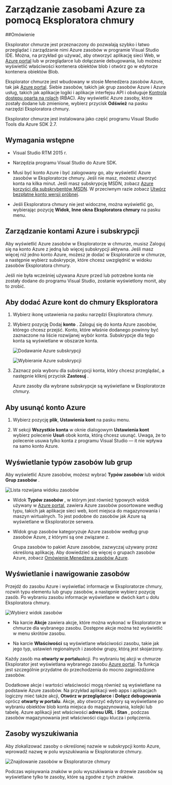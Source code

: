 <properties 
   pageTitle="Zarządzanie zasobami Azure za pomocą Eksploratora chmury | Microsoft Azure"
   description="Dowiedz się, jak przeglądać i zarządzać nimi Azure zasobów w programie Visual Studio za pomocą Eksploratora chmury."
   services="visual-studio-online"
   documentationCenter="na"
   authors="TomArcher"
   manager="douge"
   editor="" />
<tags 
   ms.service="multiple"
   ms.devlang="dotnet"
   ms.topic="article"
   ms.tgt_pltfrm="na"
   ms.workload="multiple"
   ms.date="08/15/2016"
   ms.author="tarcher" />

# <a name="managing-azure-resources-with-cloud-explorer"></a>Zarządzanie zasobami Azure za pomocą Eksploratora chmury

##<a name="overview"></a>Omówienie

Eksplorator chmurze jest przeznaczony do pozwalają szybko i łatwo przeglądać i zarządzanie nimi Azure zasobów w programie Visual Studio IDE. Można, na przykład go używać, aby otworzyć aplikację sieci Web, w [Azure portal](http://go.microsoft.com/fwlink/p/?LinkID=525040) lub w przeglądarce lub dołączanie debugowania, lub możesz wyświetlić właściwości kontenera obiektów blob i otwórz go w edytorze kontenera obiektów Blob.

Eksplorator chmurze jest wbudowany w stosie Menedżera zasobów Azure, tak jak [Azure portal](http://go.microsoft.com/fwlink/p/?LinkID=525040). Siebie zasobów, takich jak grup zasobów Azure i Azure usług, takich jak aplikacje logiki i aplikacje interfejsu API i obsługuje [Kontrola dostępu oparta na rolach](./active-directory/role-based-access-control-configure.md) (RBAC). Aby wyświetlić Azure zasoby, które zostały dodane lub zmienione, wybierz przycisk **Odśwież** na pasku narzędzi Eksploratora chmury.

Eksplorator chmurze jest instalowana jako część programu Visual Studio Tools dla Azure SDK 2.7. 

## <a name="prerequisites"></a>Wymagania wstępne

- Visual Studio RTM 2015 r.

- Narzędzia programu Visual Studio do Azure SDK. 
- Musi być konto Azure i być zalogowany go, aby wyświetlić Azure zasobów w Eksploratorze chmury. Jeśli nie masz, możesz utworzyć konta na kilka minut. Jeśli masz subskrypcję MSDN, zobacz [Azure korzyści dla subskrybentów MSDN](https://azure.microsoft.com/pricing/member-offers/msdn-benefits-details/). W przeciwnym razie zobacz [Utwórz bezpłatne konto wersji próbnej](https://azure.microsoft.com/pricing/free-trial/).

- Jeśli Eksploratora chmury nie jest widoczne, można wyświetlić go, wybierając pozycję **Widok**, **Inne okna** **Eksploratora chmury** na pasku menu.

## <a name="manage-azure-accounts-and-subscriptions"></a>Zarządzanie kontami Azure i subskrypcji

Aby wyświetlić Azure zasobów w Eksploratorze w chmurze, musisz Zaloguj się na konto Azure z jedną lub więcej subskrypcji aktywna. Jeśli masz więcej niż jedno konto Azure, możesz je dodać w Eksploratorze w chmurze, a następnie wybierz subskrypcje, które chcesz uwzględnić w widoku zasobów Eksploratora chmury.

Jeśli nie była wcześniej używana Azure przed lub potrzebne konta nie zostały dodane do programu Visual Studio, zostanie wyświetlony monit, aby to zrobić.

## <a name="to-add-azure-accounts-to-cloud-explorer"></a>Aby dodać Azure kont do chmury Eksploratora

1. Wybierz ikonę ustawienia na pasku narzędzi Eksploratora chmury.

1. Wybierz pozycję Dodaj **konto** . Zaloguj się do konta Azure zasobów, którego chcesz przejść. Konto, które właśnie dodanego powinny być zaznaczone na liście rozwijanej wybór konta. Subskrypcje dla tego konta są wyświetlane w obszarze konta.

    ![Dodawanie Azure subskrypcji](./media/vs-azure-tools-resources-managing-with-cloud-explorer/IC819514.png)

    ![Wybieranie Azure subskrypcji](./media/vs-azure-tools-resources-managing-with-cloud-explorer/IC819515.png)

1. Zaznacz pola wyboru dla subskrypcji konta, który chcesz przeglądać, a następnie kliknij przycisk **Zastosuj** .

    Azure zasoby dla wybrane subskrypcje są wyświetlane w Eksploratorze chmury.

## <a name="to-remove-an-azure-account"></a>Aby usunąć konto Azure

1. Wybierz pozycję **plik**, **Ustawienia kont** na pasku menu.

1. W sekcji **Wszystkie konta** w oknie dialogowym **Ustawienia kont** wybierz polecenie **Usuń** obok konta, którą chcesz usunąć. Uwaga, że to polecenie usuwa tylko konta z programu Visual Studio — it nie wpływa na samo konto Azure.

## <a name="view-resource-types-or-groups"></a>Wyświetlanie typów zasobów lub grup

Aby wyświetlić Azure zasobów, możesz wybrać **Typów zasobów** lub widok **Grup zasobów** .

![Lista rozwijana widoku zasobów](./media/vs-azure-tools-resources-managing-with-cloud-explorer/IC819516.png)

- Widok **Typów zasobów** , w którym jest również typowych widok używany w [Azure portal](http://go.microsoft.com/fwlink/p/?LinkID=525040), zawiera Azure zasobów posortowane według typu, takich jak aplikacje sieci web, kont miejsca do magazynowania i maszyn wirtualnych. To jest podobne do zasobów jak Azure są wyświetlane w Eksploratorze serwera.

- Widok grup zasobów kategoryzuje Azure zasobów według grup zasobów Azure, z którymi są one związane z.

 
    Grupa zasobów to pakiet Azure zasobów, zazwyczaj używany przez określoną aplikację. Aby dowiedzieć się więcej o grupach zasobów Azure, zobacz [Omówienie Menedżera zasobów Azure](./resource-group-overview.md).

## <a name="view-and-navigate-resources"></a>Wyświetlanie i nawigowanie zasobów

Przejdź do zasobu Azure i wyświetlać informacje w Eksploratorze chmury, rozwiń typu elementu lub grupy zasobów, a następnie wybierz pozycję zasób. Po wybraniu zasobu informacje wyświetlane w dwóch kart u dołu Eksploratora chmury.

![Wybierz widok zasobów](./media/vs-azure-tools-resources-managing-with-cloud-explorer/IC819517.png)

- Na karcie **Akcje** zawiera akcje, które można wykonać w Eksploratorze w chmurze dla wybranego zasobu. Dostępne akcje można też wyświetlić w menu skrótów zasobu.

- Na karcie **Właściwości** są wyświetlane właściwości zasobu, takie jak jego typ, ustawień regionalnych i zasobów grupy, którą jest skojarzony.

Każdy zasób ma **otwarty w portalu**akcji. Po wybraniu tej akcji w chmurze Eksplorator jest wyświetlana wybranego zasobu [Azure portal](http://go.microsoft.com/fwlink/p/?LinkID=525040). Ta funkcja jest szczególnie przydatne do przechodzenia do mocno zagnieżdżone zasobów.

Dodatkowe akcje i wartości właściwości mogą również są wyświetlane na podstawie Azure zasobów. Na przykład aplikacji web apps i aplikacjach logiczny mieć także akcji, **Otwórz w przeglądarce** i **Dołącz debugowania** oprócz **otwarty w portalu**. Akcje, aby otworzyć edytory są wyświetlane po wybraniu obiektów blob konta miejsca do magazynowania, kolejki lub tabelę. Azure aplikacji jest właściwości **adresu URL** i **Stan** , podczas zasobów magazynowania jest właściwości ciągu klucza i połączenia.

## <a name="search-resources"></a>Zasoby wyszukiwania

Aby zlokalizować zasoby o określonej nazwie w subskrypcji konto Azure, wprowadź nazwę w polu wyszukiwania w Eksploratorze chmury.

![Znajdowanie zasobów w Eksploratorze chmury](./media/vs-azure-tools-resources-managing-with-cloud-explorer/IC820394.png)

Podczas wpisywania znaków w polu wyszukiwania w drzewie zasobów są wyświetlane tylko te zasoby, które są zgodne z tych znaków.

